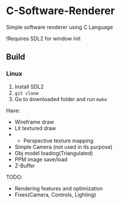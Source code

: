 # C-Software-Renderer
Simple software renderer using C Language

!Requires SDL2 for window init

## Build
### Linux

1. Install SDL2
2. `git clone`
3. Go to downloaded folder and run `make`


Have:
- Wireframe draw
- Lit textured draw
- - Perspective texture mapping
- Simple Camera (not used in its purpose)
- Obj model loading(Triangulated)
- PPM image save/load
- Z-Buffer

TODO:
- Rendering features and optimization
- Fixes(Camera, Controls, Lighting)
